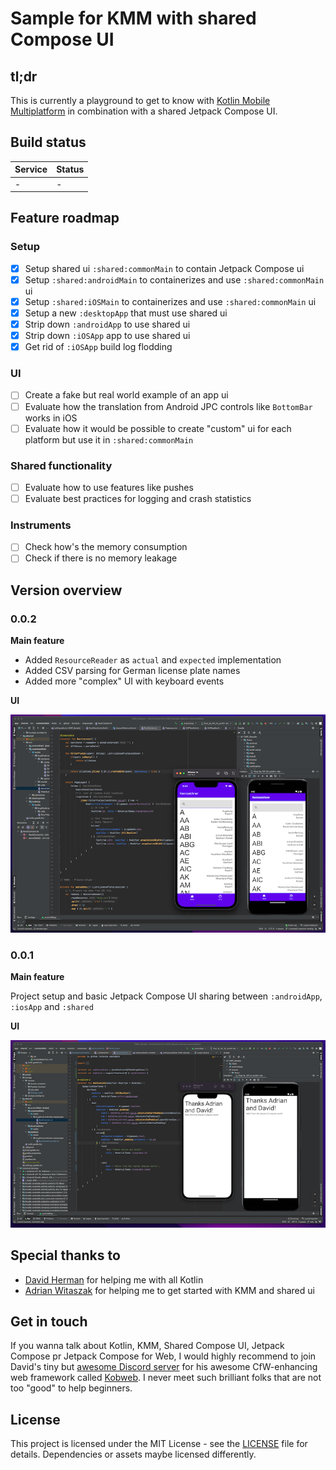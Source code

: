 # Sample for KMM with shared Compose UI

## tl;dr
This is currently a playground to get to know with [Kotlin Mobile Multiplatform](https://kotlinlang.org/lp/mobile/) in combination with a shared Jetpack Compose UI.

## Build status

|Service|Status|
|-------|------|
|-|-|

## Feature roadmap

### Setup
- [x] Setup shared ui `:shared:commonMain` to contain Jetpack Compose ui
- [x] Setup `:shared:androidMain` to containerizes and use `:shared:commonMain` ui
- [x] Setup `:shared:iOSMain` to containerizes and use `:shared:commonMain` ui
- [x] Setup a new `:desktopApp` that must use shared ui
- [x] Strip down `:androidApp` to use shared ui
- [x] Strip down `:iOSApp` app to use shared ui
- [x] Get rid of `:iOSApp` build log flodding

### UI
- [ ] Create a fake but real world example of an app ui
- [ ] Evaluate how the translation from Android JPC controls like `BottomBar` works in iOS
- [ ] Evaluate how it would be possible to create "custom" ui for each platform but use it in `:shared:commonMain`

### Shared functionality
- [ ] Evaluate how to use features like pushes
- [ ] Evaluate best practices for logging and crash statistics

### Instruments
- [ ] Check how's the memory consumption
- [ ] Check if there is no memory leakage

## Version overview

### 0.0.2
**Main feature**

- Added `ResourceReader` as `actual` and `expected` implementation
- Added CSV parsing for German license plate names
- Added more "complex" UI with keyboard events

**UI**

![Version 0.0.2](https://github.com/tscholze/kotlin-kmm-compose-sample/blob/main/docs/v002-min.png?raw=true "Version 0.0.2")

### 0.0.1
**Main feature**

Project setup and basic Jetpack Compose UI sharing between `:androidApp`, `:iosApp` and `:shared`

**UI**

![Version 0.0.1](https://github.com/tscholze/kotlin-kmm-compose-sample/blob/main/docs/v001-min.png?raw=true "Version 0.0.1")

## Special thanks to
- [David Herman](https://github.com/bitspittle) for helping me with all Kotlin
- [Adrian Witaszak](https://github.com/charlee-dev) for helping me to get started with KMM and shared ui

## Get in touch
If you wanna talk about Kotlin, KMM, Shared Compose UI, Jetpack Compose pr Jetpack Compose for Web, I would highly recommend to join David's tiny but [awesome Discord server](https://discord.com/invite/5NZ2GKV5Cs) for his awesome CfW-enhancing web framework called [Kobweb](https://kobweb.varabyte.com). I never meet such brilliant folks that are not too "good" to help beginners.


## License
This project is licensed under the MIT License - see the [LICENSE](LICENSE) file for details.
Dependencies or assets maybe licensed differently.
